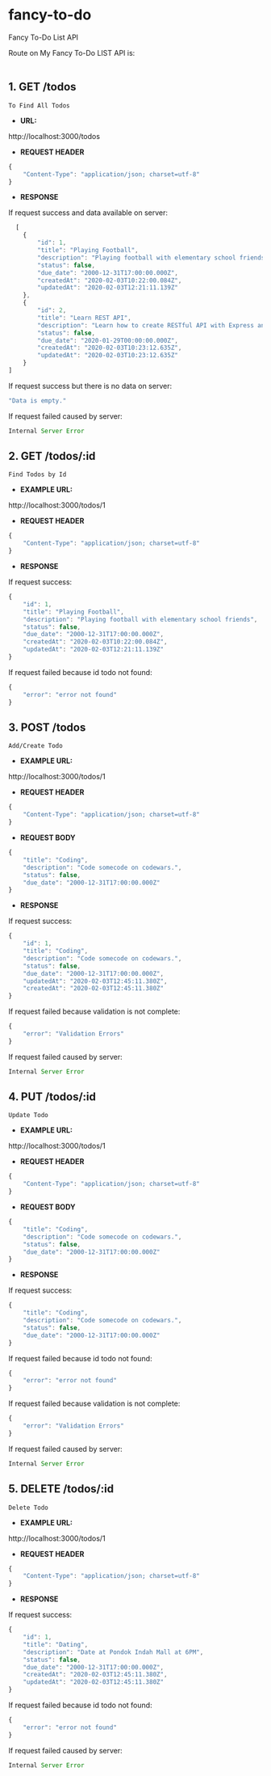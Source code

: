 # fancy-to-do
Fancy To-Do List API

Route on My Fancy To-Do LIST API is:
<br>
<br>
## 1. GET /todos

    To Find All Todos

* **URL:**

http://localhost:3000/todos

* **REQUEST HEADER**

```javascript
{
    "Content-Type": "application/json; charset=utf-8"
}
```

* **RESPONSE**

If request success and data available on server:

```javascript
  [
    {
        "id": 1,
        "title": "Playing Football",
        "description": "Playing football with elementary school friends",
        "status": false,
        "due_date": "2000-12-31T17:00:00.000Z",
        "createdAt": "2020-02-03T10:22:00.084Z",
        "updatedAt": "2020-02-03T12:21:11.139Z"
    },
    {
        "id": 2,
        "title": "Learn REST API",
        "description": "Learn how to create RESTful API with Express and Sequelize",
        "status": false,
        "due_date": "2020-01-29T00:00:00.000Z",
        "createdAt": "2020-02-03T10:23:12.635Z",
        "updatedAt": "2020-02-03T10:23:12.635Z"
    }
]
```

If request success but there is no data on server:

```javascript
"Data is empty."
```

If request failed caused by server:

```javascript
Internal Server Error
```


## 2. GET      /todos/:id

    Find Todos by Id

* **EXAMPLE URL:**

http://localhost:3000/todos/1

* **REQUEST HEADER**

```javascript
{
    "Content-Type": "application/json; charset=utf-8"
}
```

* **RESPONSE**

If request success:

```javascript
{
    "id": 1,
    "title": "Playing Football",
    "description": "Playing football with elementary school friends",
    "status": false,
    "due_date": "2000-12-31T17:00:00.000Z",
    "createdAt": "2020-02-03T10:22:00.084Z",
    "updatedAt": "2020-02-03T12:21:11.139Z"
}
```

If request failed because id todo not found:

```javascript
{
    "error": "error not found"
}
```


## 3. POST /todos
    Add/Create Todo

* **EXAMPLE URL:**

http://localhost:3000/todos/1

* **REQUEST HEADER**

```javascript
{
    "Content-Type": "application/json; charset=utf-8"
}
```

* **REQUEST BODY**

```javascript
{
    "title": "Coding",
    "description": "Code somecode on codewars.",
    "status": false,
    "due_date": "2000-12-31T17:00:00.000Z"
}
```

* **RESPONSE**

If request success:

```javascript
{
    "id": 1,
    "title": "Coding",
    "description": "Code somecode on codewars.",
    "status": false,
    "due_date": "2000-12-31T17:00:00.000Z",
    "updatedAt": "2020-02-03T12:45:11.380Z",
    "createdAt": "2020-02-03T12:45:11.380Z"
}
```

If request failed because validation is not complete:

```javascript
{
    "error": "Validation Errors"
}
```

If request failed caused by server:

```javascript
Internal Server Error
```


## 4. PUT      /todos/:id 
    Update Todo

* **EXAMPLE URL:**

http://localhost:3000/todos/1

* **REQUEST HEADER**
```javascript
{
    "Content-Type": "application/json; charset=utf-8"
}
```

* **REQUEST BODY**
```javascript
{
    "title": "Coding",
    "description": "Code somecode on codewars.",
    "status": false,
    "due_date": "2000-12-31T17:00:00.000Z"
}
```

* **RESPONSE**

If request success:

```javascript
{
    "title": "Coding",
    "description": "Code somecode on codewars.",
    "status": false,
    "due_date": "2000-12-31T17:00:00.000Z"
}
```

If request failed because id todo not found:

```javascript
{
    "error": "error not found"
}
```

If request failed because validation is not complete:

```javascript
{
    "error": "Validation Errors"
}
```

If request failed caused by server:

```javascript
Internal Server Error
```


## 5. DELETE   /todos/:id 
    Delete Todo

* **EXAMPLE URL:**

http://localhost:3000/todos/1

* **REQUEST HEADER**

```javascript
{
    "Content-Type": "application/json; charset=utf-8"
}
```

* **RESPONSE**

If request success:

```javascript
{
    "id": 1,
    "title": "Dating",
    "description": "Date at Pondok Indah Mall at 6PM",
    "status": false,
    "due_date": "2000-12-31T17:00:00.000Z",
    "createdAt": "2020-02-03T12:45:11.380Z",
    "updatedAt": "2020-02-03T12:45:11.380Z"
}
```
If request failed because id todo not found:
```javascript
{
    "error": "error not found"
}
```
If request failed caused by server:
```javascript
Internal Server Error
```
